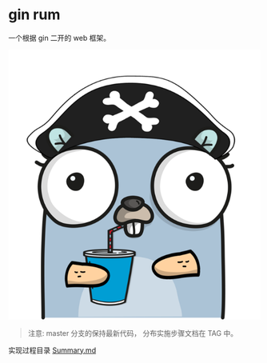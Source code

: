 # gin rum

一个根据 gin 二开的 web 框架。

![logo.png](./docs/assets/logo.png)

> 注意: master 分支的保持最新代码， 分布实施步骤文档在 TAG 中。


实现过程目录 [Summary.md](SUMMARY.md)


